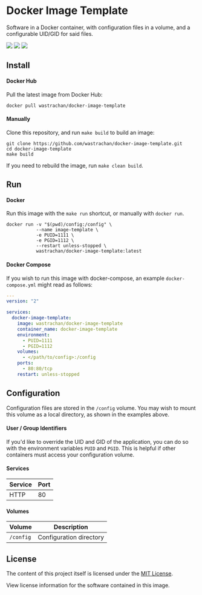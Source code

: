 Docker Image Template
=====================

Software in a Docker container, with configuration files in a volume, and a configurable UID/GID for said files.

[![](https://circleci.com/gh/wastrachan/docker-image-template.svg?style=svg)](https://circleci.com/gh/wastrachan/docker-image-template)
[![](https://images.microbadger.com/badges/image/wastrachan/docker-image-template.svg)](https://microbadger.com/images/wastrachan/docker-image-template)
[![](https://img.shields.io/docker-image-template/pulls/wastrachan/docker-image-template.svg)](https://hub.docker-image-template.com/r/wastrachan/docker-image-template)

## Install

#### Docker Hub
Pull the latest image from Docker Hub:

```shell
docker pull wastrachan/docker-image-template
```

#### Manually
Clone this repository, and run `make build` to build an image:

```shell
git clone https://github.com/wastrachan/docker-image-template.git
cd docker-image-template
make build
```

If you need to rebuild the image, run `make clean build`.


## Run

#### Docker
Run this image with the `make run` shortcut, or manually with `docker run`.


```shell
docker run -v "$(pwd)/config:/config" \
           --name image-template \
           -e PUID=1111 \
           -e PGID=1112 \
           --restart unless-stopped \
           wastrachan/docker-image-template:latest
```


#### Docker Compose
If you wish to run this image with docker-compose, an example `docker-compose.yml` might read as follows:

```yaml
---
version: "2"

services:
  docker-image-template:
    image: wastrachan/docker-image-template
    container_name: docker-image-template
    environment:
      - PUID=1111
      - PGID=1112
    volumes:
      - </path/to/config>:/config
    ports:
      - 80:80/tcp
    restart: unless-stopped
```


## Configuration
Configuration files are stored in the `/config` volume. You may wish to mount this volume as a local directory, as shown in the examples above.


#### User / Group Identifiers
If you'd like to override the UID and GID of the application, you can do so with the environment variables `PUID` and `PGID`. This is helpful if other containers must access your configuration volume.

#### Services
Service     | Port
------------|-----
HTTP        | 80

#### Volumes
Volume          | Description
----------------|-------------
`/config`       | Configuration directory


## License
The content of this project itself is licensed under the [MIT License](LICENSE).

View license information for the software contained in this image.
